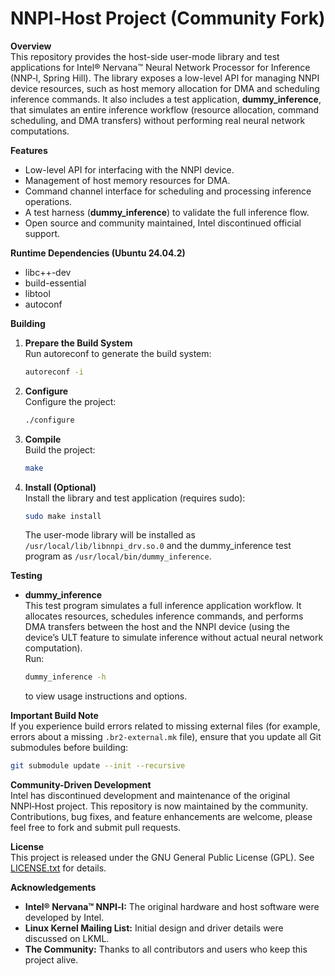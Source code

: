 # NNPI‑Host Project (Community Fork)

**Overview**  
This repository provides the host-side user-mode library and test applications for Intel® Nervana™ Neural Network Processor for Inference (NNP‑I, Spring Hill). The library exposes a low-level API for managing NNPI device resources, such as host memory allocation for DMA and scheduling inference commands. It also includes a test application, **dummy_inference**, that simulates an entire inference workflow (resource allocation, command scheduling, and DMA transfers) without performing real neural network computations.

**Features**
- Low-level API for interfacing with the NNPI device.
- Management of host memory resources for DMA.
- Command channel interface for scheduling and processing inference operations.
- A test harness (**dummy_inference**) to validate the full inference flow.
- Open source and community maintained, Intel discontinued official support.

**Runtime Dependencies (Ubuntu 24.04.2)**
- libc++-dev
- build-essential
- libtool
- autoconf

**Building**

1. **Prepare the Build System**  
   Run autoreconf to generate the build system:
   ```bash
   autoreconf -i
   ```

2. **Configure**  
   Configure the project:
   ```bash
   ./configure
   ```

3. **Compile**  
   Build the project:
   ```bash
   make
   ```

4. **Install (Optional)**  
   Install the library and test application (requires sudo):
   ```bash
   sudo make install
   ```
   The user-mode library will be installed as `/usr/local/lib/libnnpi_drv.so.0` and the dummy_inference test program as `/usr/local/bin/dummy_inference`.

**Testing**

- **dummy_inference**  
  This test program simulates a full inference application workflow. It allocates resources, schedules inference commands, and performs DMA transfers between the host and the NNPI device (using the device’s ULT feature to simulate inference without actual neural network computation).  
  Run:
  ```bash
  dummy_inference -h
  ```
  to view usage instructions and options.

**Important Build Note**  
If you experience build errors related to missing external files (for example, errors about a missing `.br2-external.mk` file), ensure that you update all Git submodules before building:
```bash
git submodule update --init --recursive
```

**Community-Driven Development**  
Intel has discontinued development and maintenance of the original NNPI‑Host project. This repository is now maintained by the community. Contributions, bug fixes, and feature enhancements are welcome, please feel free to fork and submit pull requests.

**License**  
This project is released under the GNU General Public License (GPL). See [LICENSE.txt](LICENSE.txt) for details.

**Acknowledgements**  
- **Intel® Nervana™ NNPI‑I:** The original hardware and host software were developed by Intel.  
- **Linux Kernel Mailing List:** Initial design and driver details were discussed on LKML.  
- **The Community:** Thanks to all contributors and users who keep this project alive.
